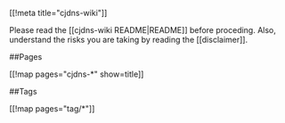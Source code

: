 [[!meta title="cjdns-wiki"]]

Please read the [[cjdns-wiki README|README]] before proceding.  Also, understand the risks you are taking by reading the [[disclaimer]].

##Pages

[[!map pages="cjdns-*" show=title]]

##Tags

[[!map pages="tag/*"]]